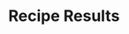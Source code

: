 <link rel="stylesheet" href="main.css">
<link rel="stylesheet" href="index.css">


<body>
    <div class="container">
        <h1>Recipe Results</h1>
        <div id="recipeResults" class="container">
            <!-- Recipe cards will be displayed here -->
        </div>
    </div>
    <script src="results.js"></script>
</body>

